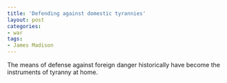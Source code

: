 ```yaml
---
title: 'Defending against domestic tyrannies'
layout: post
categories:
- war
tags:
- James Madison
---
```


The means of defense against foreign danger historically have become the instruments of tyranny at home.
